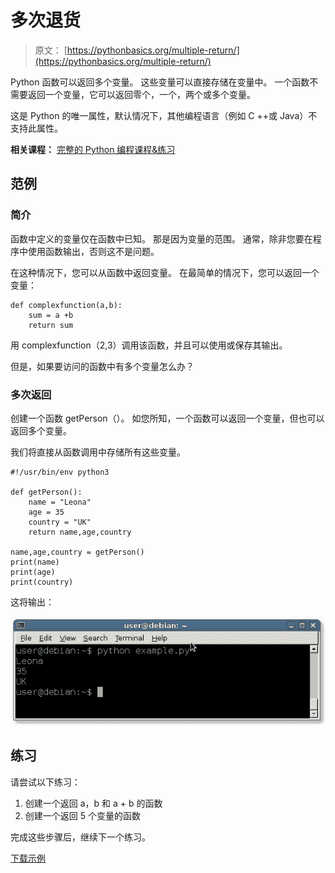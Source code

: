 # 多次退货

> 原文： [https://pythonbasics.org/multiple-return/](https://pythonbasics.org/multiple-return/)

Python 函数可以返回多个变量。 这些变量可以直接存储在变量中。 一个函数不需要返回一个变量，它可以返回零个，一个，两个或多个变量。

这是 Python 的唯一属性，默认情况下，其他编程语言（例如 C ++或 Java）不支持此属性。

**相关课程：** [完整的 Python 编程课程&练习](https://gum.co/dcsp)

## 范例

### 简介

函数中定义的变量仅在函数中已知。 那是因为变量的范围。 通常，除非您要在程序中使用函数输出，否则这不是问题。

在这种情况下，您可以从函数中返回变量。 在最简单的情况下，您可以返回一个变量：

```
def complexfunction(a,b):
    sum = a +b
    return sum

```

用 complexfunction（2,3）调用该函数，并且可以使用或保存其输出。

但是，如果要访问的函数中有多个变量怎么办？

### 多次返回

创建一个函数 getPerson（）。 如您所知，一个函数可以返回一个变量，但也可以返回多个变量。

我们将直接从函数调用中存储所有这些变量。

```
#!/usr/bin/env python3

def getPerson():
    name = "Leona"
    age = 35
    country = "UK"
    return name,age,country

name,age,country = getPerson()
print(name)
print(age)
print(country)

```

这将输出：

![multiple return](img/7018394c192b6f4bb6a7c00a84966a8d.jpg)

## 练习

请尝试以下练习：

1.  创建一个返回 a，b 和 a + b 的函数
2.  创建一个返回 5 个变量的函数

完成这些步骤后，继续下一个练习。

[下载示例](https://gum.co/HhgpI)